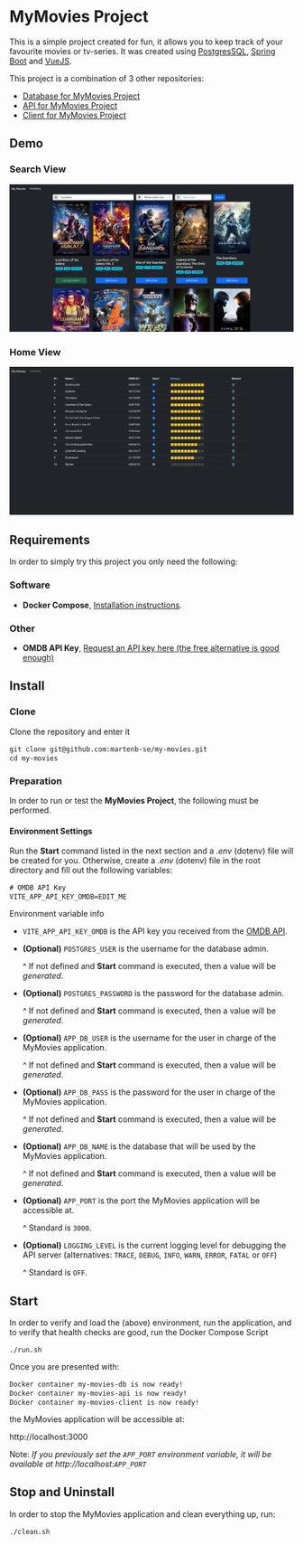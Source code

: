 # MyMovies Project
This is a simple project created for fun, it allows you to keep track of your favourite movies or tv-series.
It was created using [PostgresSQL](https://www.postgresql.org/), [Spring Boot](https://spring.io/projects/spring-boot) and [VueJS](https://vuejs.org/).

This project is a combination of 3 other repositories:
- [Database for MyMovies Project](https://github.com/martenb-se/my-movies-database)
- [API for MyMovies Project](https://github.com/martenb-se/my-movies-api)
- [Client for MyMovies Project](https://github.com/martenb-se/my-movies-client)

## Demo
### Search View
![Search view](https://github.com/martenb-se/my-movies/blob/main/docs/search.png)

### Home View
![Home view](https://github.com/martenb-se/my-movies/blob/main/docs/home.png)

## Requirements
In order to simply try this project you only need the following:
### Software
* **Docker Compose**, [Installation instructions](https://docs.docker.com/compose/install/).

### Other
* **OMDB API Key**, [Request an API key here (the free alternative is good enough)](http://www.omdbapi.com/apikey.aspx)

## Install
### Clone
Clone the repository and enter it
```shell
git clone git@github.com:martenb-se/my-movies.git
cd my-movies
```

### Preparation
In order to run or test the **MyMovies Project**, the following must be performed.

#### Environment Settings
Run the **Start** command listed in the next section and a *.env* (dotenv) file will be created for you. 
Otherwise, create a *.env* (dotenv) file in the root directory and fill out the following variables:
```dotenv
# OMDB API Key
VITE_APP_API_KEY_OMDB=EDIT_ME
```

Environment variable info
* `VITE_APP_API_KEY_OMDB` is the API key you received from the [OMDB API](http://www.omdbapi.com/).
* **(Optional)** `POSTGRES_USER` is the username for the database admin.

  ^ If not defined and **Start** command is executed, then a value will be *generated*.
* **(Optional)** `POSTGRES_PASSWORD` is the password for the database admin.

  ^ If not defined and **Start** command is executed, then a value will be *generated*.
* **(Optional)** `APP_DB_USER` is the username for the user in charge of the MyMovies application.

  ^ If not defined and **Start** command is executed, then a value will be *generated*.
* **(Optional)** `APP_DB_PASS` is the password for the user in charge of the MyMovies application.

  ^ If not defined and **Start** command is executed, then a value will be *generated*.
* **(Optional)** `APP_DB_NAME` is the database that will be used by the MyMovies application.

  ^ If not defined and **Start** command is executed, then a value will be *generated*.
* **(Optional)** `APP_PORT` is the port the MyMovies application will be accessible at. 

    ^ Standard is `3000`.
* **(Optional)** `LOGGING_LEVEL` is the current logging level for debugging the API server (alternatives: `TRACE`, `DEBUG`, `INFO`, `WARN`, `ERROR`, `FATAL` or `OFF`)

  ^ Standard is `OFF`.

## Start
In order to verify and load the (above) environment, run the application, and to verify that health checks are good, run the Docker Compose Script
```shell
./run.sh
```

Once you are presented with:
```text
Docker container my-movies-db is now ready!
Docker container my-movies-api is now ready!
Docker container my-movies-client is now ready!
```
the MyMovies application will be accessible at:

http://localhost:3000

Note: *If you previously set the `APP_PORT` environment variable, it will be available at http://localhost:`APP_PORT`*

## Stop and Uninstall
In order to stop the MyMovies application and clean everything up, run:
```shell
./clean.sh
```
